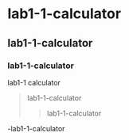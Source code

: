 # lab1-1-calculator
## lab1-1-calculator
### lab1-1-calculator
lab1-1 calculator


> lab1-1-calculator
>> lab1-1-calculator


-lab1-1-calculator
